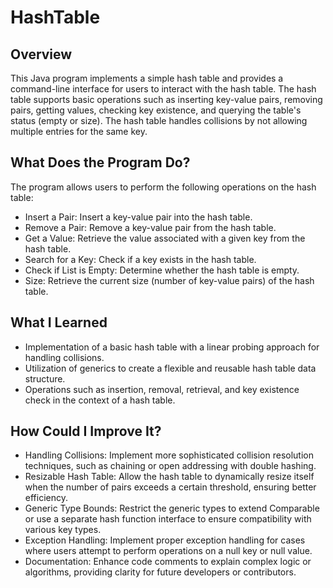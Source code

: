 # HashTable

## Overview
This Java program implements a simple hash table and provides a command-line interface for users to interact with the hash table. The hash table supports basic operations such as inserting key-value pairs, removing pairs, getting values, checking key existence, and querying the table's status (empty or size). The hash table handles collisions by not allowing multiple entries for the same key.

## What Does the Program Do?
The program allows users to perform the following operations on the hash table:
- Insert a Pair: Insert a key-value pair into the hash table.
- Remove a Pair: Remove a key-value pair from the hash table.
- Get a Value: Retrieve the value associated with a given key from the hash table.
- Search for a Key: Check if a key exists in the hash table.
- Check if List is Empty: Determine whether the hash table is empty.
- Size: Retrieve the current size (number of key-value pairs) of the hash table.

## What I Learned
- Implementation of a basic hash table with a linear probing approach for handling collisions.
- Utilization of generics to create a flexible and reusable hash table data structure.
- Operations such as insertion, removal, retrieval, and key existence check in the context of a hash table.

## How Could I Improve It?
- Handling Collisions: Implement more sophisticated collision resolution techniques, such as chaining or open addressing with double hashing.
- Resizable Hash Table: Allow the hash table to dynamically resize itself when the number of pairs exceeds a certain threshold, ensuring better efficiency.
- Generic Type Bounds: Restrict the generic types to extend Comparable or use a separate hash function interface to ensure compatibility with various key types.
- Exception Handling: Implement proper exception handling for cases where users attempt to perform operations on a null key or null value.
- Documentation: Enhance code comments to explain complex logic or algorithms, providing clarity for future developers or contributors.
